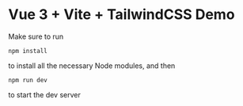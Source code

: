 # Vue 3 + Vite + TailwindCSS Demo

Make sure to run

`npm install` 

to install all the necessary Node modules, and then 

`npm run dev`

 to start the dev server

